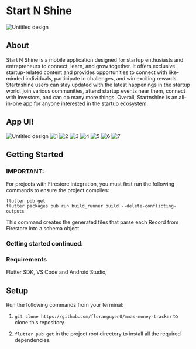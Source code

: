 # Start N Shine
![Untitled design](https://user-images.githubusercontent.com/98517363/227029893-43865c3e-0e40-46d6-b31e-7ea7015081bb.png)


## About

Start N Shine is a mobile application designed for startup enthusiasts and entrepreneurs to connect, learn, and grow together. It offers exclusive startup-related content and provides opportunities to connect with like-minded individuals, participate in challenges, and win exciting rewards. Startnshine users can stay updated with the latest happenings in the startup world, join various communities, attend startup events near them, connect with investors, and can do many more things. Overall, Startnshine is an all-in-one app for anyone interested in the startup ecosystem.

## App UI!
![Untitled design](https://user-images.githubusercontent.com/98517363/227028900-3437e035-9bbb-44e6-9791-3ee51264ccce.png)
![1](https://user-images.githubusercontent.com/98517363/227029503-94f57768-6b0f-4aa7-a035-bb051acf4f62.png)
![2](https://user-images.githubusercontent.com/98517363/227029519-a407b1ea-c3de-484a-abb5-3aea6f0506c0.png)
![3](https://user-images.githubusercontent.com/98517363/227029540-6b999773-9078-489c-bbea-e2811e8069a2.png)
![4](https://user-images.githubusercontent.com/98517363/227029556-b241d763-298a-4e2c-a1c6-bfa4a1464cab.png)
![5](https://user-images.githubusercontent.com/98517363/227029565-488b7a01-f78e-484a-9fe6-2c39868ddb34.png)
![6](https://user-images.githubusercontent.com/98517363/227029577-7473aa5e-739d-4a1c-8e9d-0acf21bd01c0.png)
![7](https://user-images.githubusercontent.com/98517363/227029591-3590d6ca-20a7-429b-abb4-be13f8e57ae1.png)





## Getting Started

### IMPORTANT:

For projects with Firestore integration, you must first run the following commands to ensure the project compiles:

```
flutter pub get
flutter packages pub run build_runner build --delete-conflicting-outputs
```

This command creates the generated files that parse each Record from Firestore into a schema object.

### Getting started continued:

### Requirements
Flutter SDK,
VS Code and
Android Studio,

## Setup

Run the following commands from your terminal:

1) `git clone https://github.com/floranguyen0/mmas-money-tracker` to clone this repository 

2) `flutter pub get` in the project root directory to install all the required dependencies.
